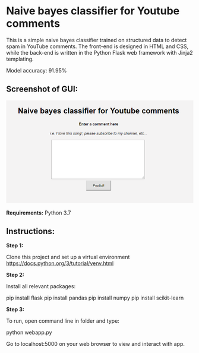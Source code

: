 # Naive bayes classifier for Youtube comments

This is a simple naive bayes classifier trained on structured data to detect spam in YouTube comments. The front-end is designed in HTML and CSS, while the back-end is written in the Python Flask web framework with Jinja2 templating.

Model accuracy: 91.95%

## Screenshot of GUI:

![ML web app GUI](https://raw.githubusercontent.com/amj18/mlwebapp/master/screenshots/mlwebapp_1.PNG)

**Requirements:**
Python 3.7

## Instructions:

**Step 1:**

Clone this project and set up a virtual environment
https://docs.python.org/3/tutorial/venv.html

**Step 2:**

Install all relevant packages:

pip install flask
pip install pandas
pip install numpy
pip install scikit-learn

**Step 3:**

To run, open command line in folder and type:

python webapp.py

Go to localhost:5000 on your web browser to view and interact with app.
